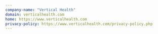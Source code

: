 ```yaml
---
company-name: "Vertical Health"
domain: verticalhealth.com
home: https://www.verticalhealth.com
privacy-policy: https://www.verticalhealth.com/privacy-policy.php
---
```




